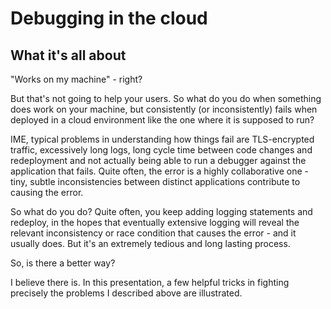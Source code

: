 # Debugging in the cloud

## What it's all about

"Works on my machine" - right?

But that's not going to help your users. So what do you do when something does work on your machine, but consistently (or inconsistently) fails when deployed in a cloud environment like the one where it is supposed to run?

IME, typical problems in understanding how things fail are TLS-encrypted traffic, excessively long logs, long cycle time between code changes and redeployment and not actually being able to run a debugger against the application that fails. Quite often, the error is a highly collaborative one - tiny, subtle inconsistencies between distinct applications contribute to causing the error.

So what do you do? Quite often, you keep adding logging statements and redeploy, in the hopes that eventually extensive logging will reveal the relevant inconsistency or race condition that causes the error - and it usually does. But it's an extremely tedious and long lasting process.

So, is there a better way?

I believe there is. In this presentation, a few helpful tricks in fighting precisely the problems I described above are illustrated.
